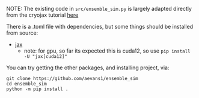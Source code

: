 NOTE: The existing code in `src/ensemble_sim.py` is largely adapted directly from the cryojax tutorial [here](https://github.com/mjo22/cryojax/blob/340-write-an-ensemble-reweighting-tutorial/docs/examples/simulating-and-reweighting-ensembles.ipynb)


There is a .toml file with dependencies, but some things should be installed from source:
- [jax](https://docs.jax.dev/en/latest/installation.html)
  - note: for gpu, so far its expected this is cuda12, so use `pip install -U "jax[cuda12]"`

You can try getting the other packages, and installing project, via:
```
git clone https://github.com/aevans1/ensemble_sim
cd ensemble_sim
python -m pip install .
```
